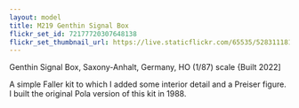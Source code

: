 ```yaml
---
layout: model
title: M219 Genthin Signal Box
flickr_set_id: 72177720307648138
flickr_set_thumbnail_url: https://live.staticflickr.com/65535/52831118105_ccca58b328_m.jpg
---
```


Genthin Signal Box, Saxony-Anhalt, Germany, HO (1/87) scale {Built 2022]

A simple Faller kit to which I added some interior detail and a Preiser figure.
I built the original Pola version of this kit in 1988. 


